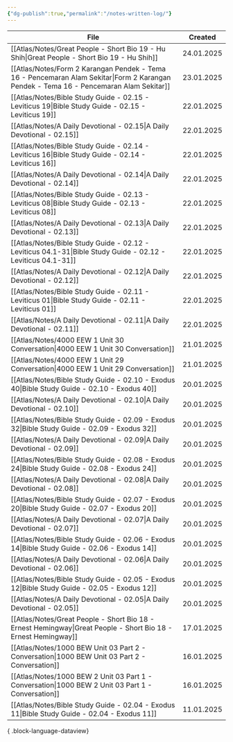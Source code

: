 ```yaml
---
{"dg-publish":true,"permalink":"/notes-written-log/"}
---
```


| File                                                                                                                                      | Created    |
| ----------------------------------------------------------------------------------------------------------------------------------------- | ---------- |
| [[Atlas/Notes/Great People - Short Bio 19 - Hu Shih\|Great People - Short Bio 19 - Hu Shih]]                                           | 24.01.2025 |
| [[Atlas/Notes/Form 2 Karangan Pendek - Tema 16 - Pencemaran Alam Sekitar\|Form 2 Karangan Pendek - Tema 16 - Pencemaran Alam Sekitar]] | 23.01.2025 |
| [[Atlas/Notes/Bible Study Guide - 02.15 - Leviticus 19\|Bible Study Guide - 02.15 - Leviticus 19]]                                     | 22.01.2025 |
| [[Atlas/Notes/A Daily Devotional - 02.15\|A Daily Devotional - 02.15]]                                                                 | 22.01.2025 |
| [[Atlas/Notes/Bible Study Guide - 02.14 - Leviticus 16\|Bible Study Guide - 02.14 - Leviticus 16]]                                     | 22.01.2025 |
| [[Atlas/Notes/A Daily Devotional - 02.14\|A Daily Devotional - 02.14]]                                                                 | 22.01.2025 |
| [[Atlas/Notes/Bible Study Guide - 02.13 - Leviticus 08\|Bible Study Guide - 02.13 - Leviticus 08]]                                     | 22.01.2025 |
| [[Atlas/Notes/A Daily Devotional - 02.13\|A Daily Devotional - 02.13]]                                                                 | 22.01.2025 |
| [[Atlas/Notes/Bible Study Guide - 02.12 - Leviticus 04.1-31\|Bible Study Guide - 02.12 - Leviticus 04.1-31]]                           | 22.01.2025 |
| [[Atlas/Notes/A Daily Devotional - 02.12\|A Daily Devotional - 02.12]]                                                                 | 22.01.2025 |
| [[Atlas/Notes/Bible Study Guide - 02.11 - Leviticus 01\|Bible Study Guide - 02.11 - Leviticus 01]]                                     | 22.01.2025 |
| [[Atlas/Notes/A Daily Devotional - 02.11\|A Daily Devotional - 02.11]]                                                                 | 22.01.2025 |
| [[Atlas/Notes/4000 EEW 1 Unit 30 Conversation\|4000 EEW 1 Unit 30 Conversation]]                                                       | 21.01.2025 |
| [[Atlas/Notes/4000 EEW 1 Unit 29 Conversation\|4000 EEW 1 Unit 29 Conversation]]                                                       | 21.01.2025 |
| [[Atlas/Notes/Bible Study Guide - 02.10 - Exodus 40\|Bible Study Guide - 02.10 - Exodus 40]]                                           | 20.01.2025 |
| [[Atlas/Notes/A Daily Devotional - 02.10\|A Daily Devotional - 02.10]]                                                                 | 20.01.2025 |
| [[Atlas/Notes/Bible Study Guide - 02.09 - Exodus 32\|Bible Study Guide - 02.09 - Exodus 32]]                                           | 20.01.2025 |
| [[Atlas/Notes/A Daily Devotional - 02.09\|A Daily Devotional - 02.09]]                                                                 | 20.01.2025 |
| [[Atlas/Notes/Bible Study Guide - 02.08 - Exodus 24\|Bible Study Guide - 02.08 - Exodus 24]]                                           | 20.01.2025 |
| [[Atlas/Notes/A Daily Devotional - 02.08\|A Daily Devotional - 02.08]]                                                                 | 20.01.2025 |
| [[Atlas/Notes/Bible Study Guide - 02.07 - Exodus 20\|Bible Study Guide - 02.07 - Exodus 20]]                                           | 20.01.2025 |
| [[Atlas/Notes/A Daily Devotional - 02.07\|A Daily Devotional - 02.07]]                                                                 | 20.01.2025 |
| [[Atlas/Notes/Bible Study Guide - 02.06 - Exodus 14\|Bible Study Guide - 02.06 - Exodus 14]]                                           | 20.01.2025 |
| [[Atlas/Notes/A Daily Devotional - 02.06\|A Daily Devotional - 02.06]]                                                                 | 20.01.2025 |
| [[Atlas/Notes/Bible Study Guide - 02.05 - Exodus 12\|Bible Study Guide - 02.05 - Exodus 12]]                                           | 20.01.2025 |
| [[Atlas/Notes/A Daily Devotional - 02.05\|A Daily Devotional - 02.05]]                                                                 | 20.01.2025 |
| [[Atlas/Notes/Great People - Short Bio 18 - Ernest Hemingway\|Great People - Short Bio 18 - Ernest Hemingway]]                         | 17.01.2025 |
| [[Atlas/Notes/1000 BEW Unit 03 Part 2 - Conversation\|1000 BEW Unit 03 Part 2 - Conversation]]                                         | 16.01.2025 |
| [[Atlas/Notes/1000 BEW 2 Unit 03 Part 1 - Conversation\|1000 BEW 2 Unit 03 Part 1 - Conversation]]                                     | 16.01.2025 |
| [[Atlas/Notes/Bible Study Guide - 02.04 - Exodus 11\|Bible Study Guide - 02.04 - Exodus 11]]                                           | 11.01.2025 |

{ .block-language-dataview}

